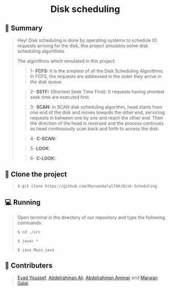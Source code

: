 <div align="center">
  <br>
  <h1>Disk scheduling</h1>
</div>

## 📙 Summary

> Hey! Disk scheduling is done by operating systems to schedule IO requests arriving for the disk, this project simulates some disk scheduling algorithms.
>
> The algorithms which simulated in this project:
>
> > 1- **FCFS:** It is the simplest of all the Disk Scheduling Algorithms. In FCFS, the requests are addressed in the order they arrive in the disk queue.
>
> > 2- **SSTF:**  (Shortest Seek Time First): It requests having shortest seek time are executed first.
>
> > 3- **SCAN:** In SCAN disk scheduling algorithm, head starts from one end of the disk and moves towards the other end, servicing requests in between one by one and reach the other end. Then the direction of the head is reversed and the process continues as head continuously scan back and forth to access the disk.
>
> >4- **C-SCAN:**
>
> >5- **LOOK**: 
>
> >6- **C-LOOK:**

## :dart: ​Clone the project

> `$ git clone https://github.com/MarwanGalal746/Disk-Scheduling`

## 💻 Running

> Open terminal in the directory of our repository and type the following commands:
>
> `$ cd ./src`
>
> `$ javac *`
>
> `$ java Main.java`

## :busts_in_silhouette:  Contributers

> [Eyad Youssef](https://github.com/Eyadzz), [Abdelrahman Ali](https://github.com/abdelrahmanali6), [Abdelrahman Ammar](https://github.com/Abdelrhman-ammar) and [Marwan Galal](https://github.com/MarwanGalal746).
